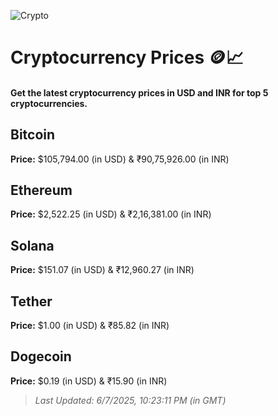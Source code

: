 
![Crypto](https://www.techguide.com.au/wp-content/uploads/2020/11/crypto3.jpeg)

# Cryptocurrency Prices 🪙📈

#### Get the latest cryptocurrency prices in USD and INR for top 5 cryptocurrencies.

## Bitcoin

**Price:** $105,794.00 (in USD) & ₹90,75,926.00 (in INR)

## Ethereum

**Price:** $2,522.25 (in USD) & ₹2,16,381.00 (in INR)

## Solana

**Price:** $151.07 (in USD) & ₹12,960.27 (in INR)

## Tether

**Price:** $1.00 (in USD) & ₹85.82 (in INR)

## Dogecoin

**Price:** $0.19 (in USD) & ₹15.90 (in INR)

> _Last Updated: 6/7/2025, 10:23:11 PM (in GMT)_
